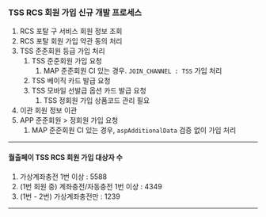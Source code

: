 
### TSS RCS 회원 가입 신규 개발 프로세스

1. RCS 포탈 구 서비스 회원 정보 조회
2. RCS 포탈 회원 가입 약관 동의 처리
3. TSS 준준회원 등급 가입 처리
	1. TSS 준준회원 가입 요청
		1. MAP 준준회원 CI 있는 경우. `JOIN_CHANNEL : TSS` 가입 처리
	2. TSS 베이직 카드 발급 요청
	3. TSS 모바일 선발급 옵션 카드 발급 요청
		1. TSS 정회원 가입 상품코드 관리 필요
4. 이관 회원 정보 이관
5. APP 준준회원 > 정회원 가입 요청
	1. MAP 준준회원 CI 있는 경우, `aspAdditionalData` 검증 없이 가입 처리

----

#### 월출페이 TSS RCS 회원 가입 대상자 수

1. 가상계좌충전 1번 이상 : 5588
2. (1번 회원 중) 계좌충전/자동충전 1번 이상 : 4349
3. (1번 - 2번) 가상계좌충전만 : 1239

---
